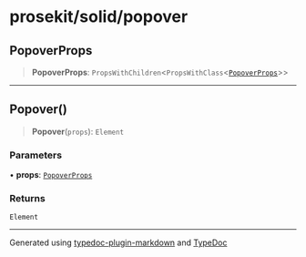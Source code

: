 # prosekit/solid/popover

<a id="PopoverProps" name="PopoverProps"></a>

## PopoverProps

> **PopoverProps**: `PropsWithChildren`\<`PropsWithClass`\<[`PopoverProps`](../lit/popover.md#PopoverProps)\>\>

***

<a id="Popover" name="Popover"></a>

## Popover()

> **Popover**(`props`): `Element`

### Parameters

• **props**: [`PopoverProps`](popover.md#PopoverProps)

### Returns

`Element`

***

Generated using [typedoc-plugin-markdown](https://www.npmjs.com/package/typedoc-plugin-markdown) and [TypeDoc](https://typedoc.org/)
